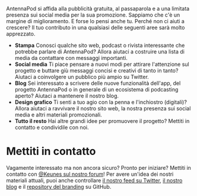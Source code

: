 AntennaPod si affida alla pubblicità gratuita, al passaparola e a una limitata
presenza sui social media per la sua promozione. Sappiamo che c'è un margine di
miglioramento. E forse lo pensi anche tu. Perché non ci aiuti a crescere? Il tuo
contributo in una qualsiasi delle seguenti aree sarà molto apprezzato.

* **Stampa** Conosci qualche sito web, podcast o rivista interessante che
potrebbe parlare di AntennaPod? Allora aiutaci a costruire una lista di media da
contattare con messaggi importanti.
* **Social media** Ti piace pensare a nuovi modi per attirare l'attenzione sul
progetto e buttare giù messaggi concisi e creativi di tanto in tanto? Aiutaci a
coinvolgere un pubblico più ampio su Twitter.
* **Blog** Sei interessato a scrivere delle nuove funzionalità dell'app, del
progetto AntennaPod o in generale di un ecosistema di podcasting aperto? Aiutaci
a mantenere il nostro blog.
* **Design grafico** Ti senti a tuo agio con la penna e l'inchiostro (digitali)?
Allora aiutaci a ravvivare il nostro sito web, la nostra presenza sui social
media e altri materiali promozionali.
* **Tutto il resto** Hai altre grandi idee per promuovere il progetto? Mettiti
in contatto e condividile con noi.

# Mettiti in contatto

Vagamente interessato ma non ancora sicuro? Pronto per iniziare? Mettiti in
contatto con [@Keunes sul nostro forum](https://forum.antennapod.org/u/keunes)!
Per avere un'idea dei nostri materiali attuali, puoi anche controllare [il
nostro feed su Twitter](https://www.twitter.com/antennapod), [il nostro blog](/blog)
e il [repository del branding](https://github.com/AntennaPod/Branding) su
GitHub.
